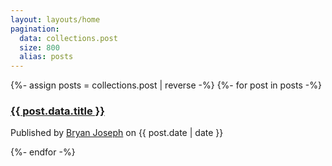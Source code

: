 ```yaml
---
layout: layouts/home
pagination:
  data: collections.post
  size: 800
  alias: posts
---
```


<div>
{%- assign posts = collections.post | reverse -%}
{%- for post in posts -%}
  <article class="h-entry">
    <h3 class="p-name"><a href="{{ post.url | url }}">{{ post.data.title }}</a></h3>
    <p class="metadata">Published by <a class="p-author h-card" href="https://bryan.app">Bryan Joseph</a>
      on <time class="dt-published" datetime="{{date}}">{{ post.date | date }}</time></p>
  </article>
{%- endfor -%}
</div>
